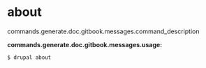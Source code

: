 # about
commands.generate.doc.gitbook.messages.command_description

**commands.generate.doc.gitbook.messages.usage:**
```
$ drupal about 
```
